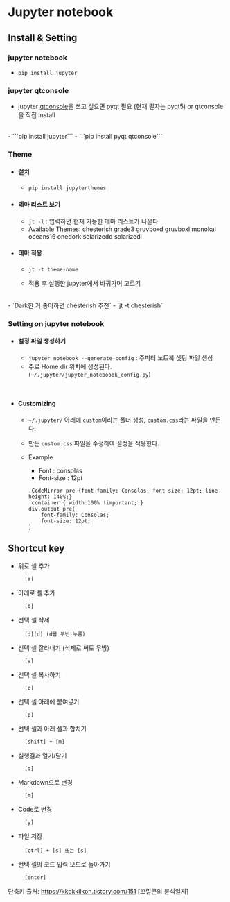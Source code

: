 
# Jupyter notebook 

## Install & Setting

### jupyter notebook

- `pip install jupyter`

### jupyter qtconsole

- jupyter [qtconsole](http://blog.naver.com/PostView.nhn?blogId=msyang59&logNo=220568393312)을 쓰고 싶으면
  pyqt 필요 (현재 필자는 pyqt5) or qtconsole을 직접 install
</br>
- ```pip install jupyter```
- ```pip install pyqt qtconsole```

### Theme

- #### 설치  

    - `pip install jupyterthemes`

- #### 테마 리스트 보기

    - `jt -l` : 입력하면 현재 가능한 테마 리스트가 나온다

    * Available Themes:
        chesterish
        grade3
        gruvboxd
        gruvboxl
        monokai
        oceans16
        onedork
        solarizedd
        solarizedl

- #### 테마 적용

    - `jt -t theme-name`

    - 적용 후 실행한 jupyter에서 바꿔가며 고르기 
</br>
    - `Dark한 거 좋아하면 chesterish 추천`
    - `jt -t chesterish`

### Setting on jupyter notebook

- #### 설정 파일 생성하기
    - ```jupyter notebook --generate-config``` : 주피터 노트북 셋팅 파일 생성
    - 주로 Home dir 위치에 생성된다. (```~/.jupyter/jupyter_noteboook_config.py```)

</br>

- #### Customizing
    - ```~/.jupyter/``` 아래에 ```custom```이라는 폴더 생성, ```custom.css```라는 파일을 만든다.
    - 만든 ```custom.css``` 파일을 수정하여 설정을 적용한다.

    - Example
        - Font : consolas
        - Font-size : 12pt
        
        ```
        .CodeMirror pre {font-family: Consolas; font-size: 12pt; line-height: 140%;}
        .container { width:100% !important; }
        div.output pre{
            font-family: Consolas;
            font-size: 12pt;
        }
        ```

## Shortcut key

- 위로 셀 추가

        [a]

- 아래로 셀 추가

        [b]

- 선택 셀 삭제

        [d][d] (d를 두번 누름)

- 선택 셀 잘라내기 (삭제로 써도 무방)

        [x]

- 선택 셀 복사하기 

        [c] 
- 선택 셀 아래에 붙여넣기

        [p] 

- 선택 셀과 아래 셀과 합치기

        [shift] + [m]

- 실행결과 열기/닫기

        [o]

- Markdown으로 변경

        [m]

- Code로 변경

        [y]

- 파일 저장

        [ctrl] + [s] 또는 [s] 


- 선택 셀의 코드 입력 모드로 돌아가기

        [enter]



단축키 출처: https://kkokkilkon.tistory.com/151 [꼬낄콘의 분석일지]